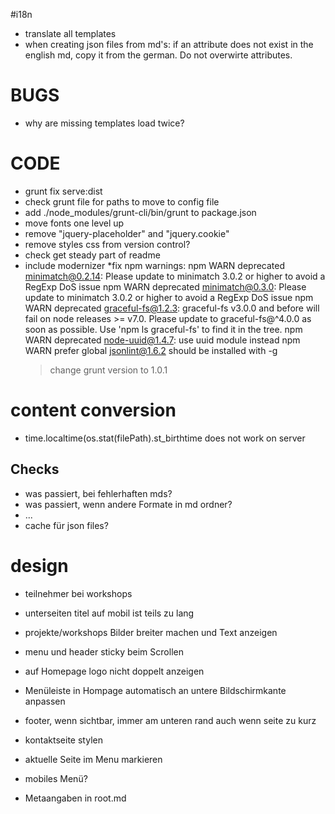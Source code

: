 #i18n
* translate all templates
* when creating json files from md's: if an attribute does not exist in the english md, copy it from the german. Do not overwirte attributes.

# BUGS
* why are missing templates load twice?

# CODE
* grunt fix serve:dist
* check grunt file for paths to move to config file
* add ./node_modules/grunt-cli/bin/grunt to package.json
* move fonts one level up
* remove "jquery-placeholder" and "jquery.cookie"
* remove styles css from version control?
* check get steady part of readme
* include modernizer
*fix npm warnings:
	npm WARN deprecated minimatch@0.2.14: Please update to minimatch 3.0.2 or higher to avoid a RegExp DoS issue
	npm WARN deprecated minimatch@0.3.0: Please update to minimatch 3.0.2 or higher to avoid a RegExp DoS issue
	npm WARN deprecated graceful-fs@1.2.3: graceful-fs v3.0.0 and before will fail on node releases >= v7.0. Please update to graceful-fs@^4.0.0 as soon as possible. Use 'npm ls graceful-fs' to find it in the tree.
	npm WARN deprecated node-uuid@1.4.7: use uuid module instead
	npm WARN prefer global jsonlint@1.6.2 should be installed with -g
	> change grunt version to 1.0.1
	> 


# content conversion
* time.localtime(os.stat(filePath).st_birthtime does not work on server

## Checks
* was passiert, bei fehlerhaften mds?
* was passiert, wenn andere Formate in md ordner?
* ...
* cache für json files?

# design
* teilnehmer bei workshops
* unterseiten titel auf mobil ist teils zu lang
* projekte/workshops Bilder breiter machen und Text anzeigen
* menu und header sticky beim Scrollen
* auf Homepage logo nicht doppelt anzeigen
* Menüleiste in Hompage automatisch an untere Bildschirmkante anpassen
* footer, wenn sichtbar, immer am unteren rand auch wenn seite zu kurz
* kontaktseite stylen
* aktuelle Seite im Menu markieren
* mobiles Menü?

* Metaangaben in root.md